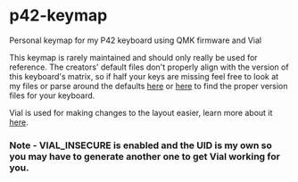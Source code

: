 # p42-keymap
Personal keymap for my P42 keyboard using QMK firmware and Vial

This keymap is rarely maintained and should only really be used for reference. The creators' default files don't properly align with the version of this keyboard's matrix, so if half your keys are missing feel free to look at my files or parse around the defaults [here](https://github.com/pabile/qmk_firmware/tree/pabile/keyboards/pabile/p42/promicro/ver2) or [here](https://drive.google.com/drive/folders/1rkiBh0U8NLGkn-gKoxOfk8Sw-qHc-75h) to find the proper version files for your keyboard.

Vial is used for making changes to the layout easier, learn more about it [here](https://get.vial.today/).
### Note - VIAL_INSECURE is enabled and the UID is my own so you may have to generate another one to get Vial working for you.
